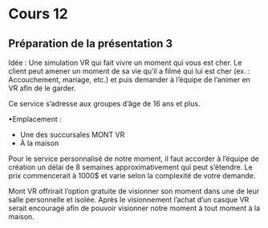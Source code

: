 # Cours 12
## Préparation de la présentation 3 


Idée : Une simulation VR qui fait vivre un moment qui vous est cher. Le client peut amener un moment de sa vie qu’il a filmé qui lui est cher (ex. : Accouchement, mariage, etc.) et puis demander à l’équipe de l’animer en VR afin de le garder.

Ce service s’adresse aux groupes d’âge de 16 ans et plus.

•Emplacement : 
- Une des succursales MONT VR 
-  À la maison 

Pour le service personnalisé de notre moment, il faut accorder à l’équipe de création un délai de 8 semaines approximativement qui peut s’étendre. Le prix commencerait à 1000$ et varie selon la complexité de votre demande. 

Mont VR offrirait l’option gratuite de visionner son moment dans une de leur salle personnelle et isolée. Après le visionnement l’achat d’un casque VR serait encouragé afin de pouvoir visionner notre moment à tout moment à la maison. 


